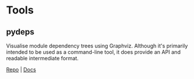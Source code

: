 # Tools

## pydeps

Visualise module dependency trees using Graphviz.
Although it's primarily intended to be used as a command-line tool, it does provide an API and readable intermediate format.

[Repo](https://github.com/thebjorn/pydeps) | [Docs](https://pydeps.readthedocs.io/en/latest/)
